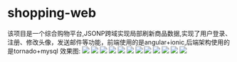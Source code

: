 # shopping-web
该项目是一个综合购物平台,JSONP跨域实现局部刷新商品数据,实现了用户登录、注册、修改头像，发送邮件等功能，前端使用的是angular+ionic,后端架构使用的是tornado+mysql
效果图:
![](https://raw.githubusercontent.com/wd13925/shopping-web/master/screenshots/510887530c25406faba93d10cc0a1c88.jpg)
![](https://raw.githubusercontent.com/wd13925/shopping-web/master/screenshots/7e2b646a31104c39a6878386dffea3b7.jpg)
![](https://raw.githubusercontent.com/wd13925/shopping-web/master/screenshots/e878e7c9ede540648c66d771866a4a47.jpg)
![](https://raw.githubusercontent.com/wd13925/shopping-web/master/screenshots/aed53f68aba84c2782779c841ee4c0fd.jpg)
![](https://raw.githubusercontent.com/wd13925/shopping-web/master/screenshots/a5d6eea1399c427688ea57d8e792aa5e.jpg)
![](https://raw.githubusercontent.com/wd13925/shopping-web/master/screenshots/4ed60ebba9fc49e9bb7918637f42c63d.jpg)
![](https://raw.githubusercontent.com/wd13925/shopping-web/master/screenshots/29bbc887139f4b93b317932c530a3b4a.jpg)
![](https://raw.githubusercontent.com/wd13925/shopping-web/master/screenshots/61e579f963304ecb9e8e72e1495dde0c.jpg)
![](https://raw.githubusercontent.com/wd13925/shopping-web/master/screenshots/112fb0d0018048f6bf17f0ea1010b4a9.jpg)
![](https://raw.githubusercontent.com/wd13925/shopping-web/master/screenshots/d81db197218a45c0ad76cd7b9fcdb4ec.jpg)
![](https://raw.githubusercontent.com/wd13925/shopping-web/master/screenshots/230d598f4237472182880f60fe1c38cd.jpg)
![](https://raw.githubusercontent.com/wd13925/shopping-web/master/screenshots/112fb0d0018048f6bf17f0ea1010b4a9.jpg)
